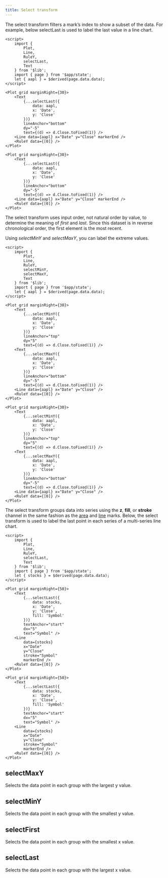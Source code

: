 ```yaml
---
title: Select transform
---
```


The select transform filters a mark’s index to show a subset of the data. For example, below selectLast is used to label the last value in a line chart.

```svelte live
<script>
    import {
        Plot,
        Line,
        RuleY,
        selectLast,
        Text
    } from '$lib';
    import { page } from '$app/state';
    let { aapl } = $derived(page.data.data);
</script>

<Plot grid marginRight={30}>
    <Text
        {...selectLast({
            data: aapl,
            x: 'Date',
            y: 'Close'
        })}
        lineAnchor="bottom"
        dy="-5"
        text={(d) => d.Close.toFixed(1)} />
    <Line data={aapl} x="Date" y="Close" markerEnd />
    <RuleY data={[0]} />
</Plot>
```

```svelte
<Plot grid marginRight={30}>
    <Text
        {...selectLast({
            data: aapl,
            x: 'Date',
            y: 'Close'
        })}
        lineAnchor="bottom"
        dy="-5"
        text={(d) => d.Close.toFixed(1)} />
    <Line data={aapl} x="Date" y="Close" markerEnd />
    <RuleY data={[0]} />
</Plot>
```

The select transform uses input order, not natural order by value, to determine the meaning of _first_ and _last_. Since this dataset is in reverse chronological order, the first element is the most recent.

Using _selectMinY_ and _selectMaxY_, you can label the extreme values.

```svelte live
<script>
    import {
        Plot,
        Line,
        RuleY,
        selectMinY,
        selectMaxY,
        Text
    } from '$lib';
    import { page } from '$app/state';
    let { aapl } = $derived(page.data.data);
</script>

<Plot grid marginRight={30}>
    <Text
        {...selectMinY({
            data: aapl,
            x: 'Date',
            y: 'Close'
        })}
        lineAnchor="top"
        dy="5"
        text={(d) => d.Close.toFixed(1)} />
    <Text
        {...selectMaxY({
            data: aapl,
            x: 'Date',
            y: 'Close'
        })}
        lineAnchor="bottom"
        dy="-5"
        text={(d) => d.Close.toFixed(1)} />
    <Line data={aapl} x="Date" y="Close" />
    <RuleY data={[0]} />
</Plot>
```

```svelte
<Plot grid marginRight={30}>
    <Text
        {...selectMinY({
            data: aapl,
            x: 'Date',
            y: 'Close'
        })}
        lineAnchor="top"
        dy="5"
        text={(d) => d.Close.toFixed(1)} />
    <Text
        {...selectMaxY({
            data: aapl,
            x: 'Date',
            y: 'Close'
        })}
        lineAnchor="bottom"
        dy="-5"
        text={(d) => d.Close.toFixed(1)} />
    <Line data={aapl} x="Date" y="Close" />
    <RuleY data={[0]} />
</Plot>
```

The select transform groups data into series using the **z**, **fill**, or **stroke** channel in the same fashion as the [area](/marks/area) and [line](/marks/line) marks. Below, the select transform is used to label the last point in each series of a multi-series line chart.

```svelte live
<script>
    import {
        Plot,
        Line,
        RuleY,
        selectLast,
        Text
    } from '$lib';
    import { page } from '$app/state';
    let { stocks } = $derived(page.data.data);
</script>

<Plot grid marginRight={50}>
    <Text
        {...selectLast({
            data: stocks,
            x: 'Date',
            y: 'Close',
            fill: 'Symbol'
        })}
        textAnchor="start"
        dx="5"
        text="Symbol" />
    <Line
        data={stocks}
        x="Date"
        y="Close"
        stroke="Symbol"
        markerEnd />
    <RuleY data={[0]} />
</Plot>
```

```svelte
<Plot grid marginRight={50}>
    <Text
        {...selectLast({
            data: stocks,
            x: 'Date',
            y: 'Close',
            fill: 'Symbol'
        })}
        textAnchor="start"
        dx="5"
        text="Symbol" />
    <Line
        data={stocks}
        x="Date"
        y="Close"
        stroke="Symbol"
        markerEnd />
    <RuleY data={[0]} />
</Plot>
```

## selectMaxY

Selects the data point in each group with the largest y value.

## selectMinY

Selects the data point in each group with the smallest y value.

## selectFirst

Selects the data point in each group with the smallest x value.

## selectLast

Selects the data point in each group with the largest x value.
